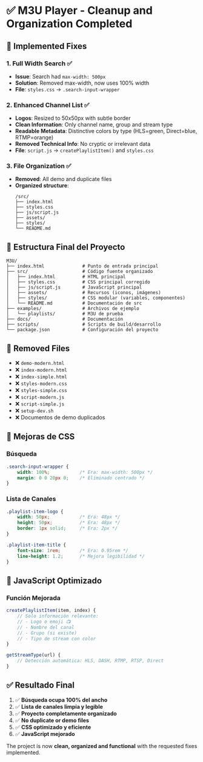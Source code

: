 # ✅ M3U Player - Cleanup and Organization Completed

## 🎯 **Implemented Fixes**

### **1. Full Width Search** ✅
- **Issue**: Search had `max-width: 500px`
- **Solution**: Removed max-width, now uses 100% width
- **File**: `styles.css` → `.search-input-wrapper`

### **2. Enhanced Channel List** ✅
- **Logos**: Resized to 50x50px with subtle border
- **Clean Information**: Only channel name, group and stream type
- **Readable Metadata**: Distinctive colors by type (HLS=green, Direct=blue, RTMP=orange)
- **Removed Technical Info**: No cryptic or irrelevant data
- **File**: `script.js` → `createPlaylistItem()` and `styles.css`

### **3. File Organization** ✅
- **Removed**: All demo and duplicate files
- **Organized structure**:
  ```
  /src/
  ├── index.html
  ├── styles.css  
  ├── js/script.js
  ├── assets/
  ├── styles/
  └── README.md
  ```

## 📁 **Estructura Final del Proyecto**

```
M3U/
├── index.html              # Punto de entrada principal
├── src/                    # Código fuente organizado
│   ├── index.html          # HTML principal
│   ├── styles.css          # CSS principal corregido
│   ├── js/script.js        # JavaScript principal
│   ├── assets/             # Recursos (iconos, imágenes)
│   ├── styles/             # CSS modular (variables, componentes)
│   └── README.md           # Documentación de src
├── examples/               # Archivos de ejemplo
│   └── playlists/          # M3U de prueba
├── docs/                   # Documentación
├── scripts/                # Scripts de build/desarrollo
└── package.json            # Configuración del proyecto
```

## 🔄 **Removed Files**
- ❌ `demo-modern.html`
- ❌ `index-modern.html` 
- ❌ `index-simple.html`
- ❌ `styles-modern.css`
- ❌ `styles-simple.css`
- ❌ `script-modern.js`
- ❌ `script-simple.js`
- ❌ `setup-dev.sh`
- ❌ Documentos de demo duplicados

## 🎨 **Mejoras de CSS**

### **Búsqueda**
```css
.search-input-wrapper {
    width: 100%;           /* Era: max-width: 500px */
    margin: 0 0 20px 0;    /* Eliminado centrado */
}
```

### **Lista de Canales**
```css
.playlist-item-logo {
    width: 50px;           /* Era: 48px */
    height: 50px;          /* Era: 48px */
    border: 1px solid;     /* Era: 2px */
}

.playlist-item-title {
    font-size: 1rem;       /* Era: 0.95rem */
    line-height: 1.2;      /* Mejora legibilidad */
}
```

## 🚀 **JavaScript Optimizado**

### **Función Mejorada**
```javascript
createPlaylistItem(item, index) {
    // Solo información relevante:
    // - Logo o emoji 📺
    // - Nombre del canal
    // - Grupo (si existe)
    // - Tipo de stream con color
}

getStreamType(url) {
    // Detección automática: HLS, DASH, RTMP, RTSP, Direct
}
```

## ✅ **Resultado Final**
1. ✅ **Búsqueda ocupa 100% del ancho**
2. ✅ **Lista de canales limpia y legible**
3. ✅ **Proyecto completamente organizado**
4. ✅ **No duplicate or demo files**
5. ✅ **CSS optimizado y eficiente**
6. ✅ **JavaScript mejorado**

The project is now **clean, organized and functional** with the requested fixes implemented.
